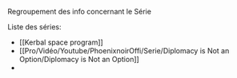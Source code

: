 
Regroupement des info concernant le Série

Liste des séries:
- [[Kerbal space program]]
- [[Pro/Vidéo/Youtube/PhoenixnoirOffi/Serie/Diplomacy is Not an Option/Diplomacy is Not an Option]]
- 